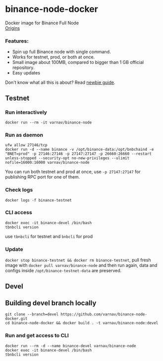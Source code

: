# binance-node-docker

Docker image for Binance Full Node  
[Origins](https://github.com/varnav/binance-node-docker)

### Features:

* Spin up full Binance node with single command.
* Works for testnet, prod, or both at once.
* Small image about 100MB, compared to bigger than 1 GB official repository.
* Easy updates

Don't know what all this is about? Read [newbie guide](https://github.com/varnav/binance-node-docker/blob/master/newbie-guide.md).

## Testnet

### Run interactively

`docker run --rm -it varnav/binance-node`

### Run as daemon

```
ufw allow 27146/tcp
docker run -d --name binance -v /opt/binance-data:/opt/bnbchaind -e "BNET=prod" -p 27146:27146 -p 27147:27147 -p 26660:26660 --restart unless-stopped --security-opt no-new-privileges --ulimit nofile=16000:16000 varnav/binance-node
```

You can run both testnet and prod at once, use `-p 27147:27147` for publishing RPC port for one of them.

### Check logs

`docker logs -f binance-testnet`

### CLI access

 ```
 docker exec -it binance-devel /bin/bash
 tbnbcli version
 ```

 use `tbnbcli` for testnet and `bnbcli` for prod

### Update

`docker stop binance-testnet && docker rm binance-testnet`, pull fresh image with `docker pull varnav/binance-node` and then run again, data and configs inside `/opt/binance-testnet-data` are preserved.

## Devel

## Building devel branch locally

```
git clone --branch=devel https://github.com/varnav/binance-node-docker.git
cd binance-node-docker && docker build . -t varnav/binance-node:devel
```

### Run and get access to CLI

```
docker run --rm -d --name binance-devel varnav/binance-node
docker exec -it binance-devel /bin/bash
tbnbcli version
```
